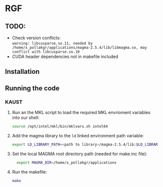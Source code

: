 # RGF
## TODO:
- Check version conflicts:  
`warning: libcusparse.so.11, needed by /home/x_pollakgr/applications/magma-2.5.4/lib/libmagma.so, may conflict with libcusparse.so.10`
- CUDA header dependencies not in makefile included
## Installation
## Running the code 
### KAUST
1. Run an the MKL script to load the required MKL envrioment variables into our shell:
    ``` sh
    source /opt/intel/mkl/bin/mklvars.sh intel64
    ```
2. Add the magma library to the `ld` linked environment path variable:

    ``` sh
    export LD_LIBRARY_PATH=<path to library>/magma-2.5.4/lib:$LD_LIBRARY_PATH
    ```
3. Set the local MAGMA root directory path (needed for make.inc file):
   ```sh
     export MAGMA_DIR=/home/x_pollakgr/applications
   ```
3. Run the makefile:
    ``` sh
    make
    ```
